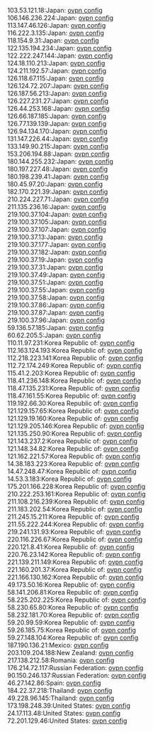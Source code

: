 103.53.121.18:Japan: [ovpn config](vpn/103_53_121_18.ovpn)  
106.146.236.224:Japan: [ovpn config](vpn/106_146_236_224.ovpn)  
113.147.46.126:Japan: [ovpn config](vpn/113_147_46_126.ovpn)  
116.222.3.135:Japan: [ovpn config](vpn/116_222_3_135.ovpn)  
118.154.9.31:Japan: [ovpn config](vpn/118_154_9_31.ovpn)  
122.135.194.234:Japan: [ovpn config](vpn/122_135_194_234.ovpn)  
122.222.247.144:Japan: [ovpn config](vpn/122_222_247_144.ovpn)  
124.18.110.213:Japan: [ovpn config](vpn/124_18_110_213.ovpn)  
124.211.192.57:Japan: [ovpn config](vpn/124_211_192_57.ovpn)  
126.118.67.115:Japan: [ovpn config](vpn/126_118_67_115.ovpn)  
126.124.72.207:Japan: [ovpn config](vpn/126_124_72_207.ovpn)  
126.187.56.213:Japan: [ovpn config](vpn/126_187_56_213.ovpn)  
126.227.231.27:Japan: [ovpn config](vpn/126_227_231_27.ovpn)  
126.44.253.168:Japan: [ovpn config](vpn/126_44_253_168.ovpn)  
126.66.187.185:Japan: [ovpn config](vpn/126_66_187_185.ovpn)  
126.77.139.139:Japan: [ovpn config](vpn/126_77_139_139.ovpn)  
126.94.134.170:Japan: [ovpn config](vpn/126_94_134_170.ovpn)  
131.147.226.44:Japan: [ovpn config](vpn/131_147_226_44.ovpn)  
133.149.90.215:Japan: [ovpn config](vpn/133_149_90_215.ovpn)  
153.206.194.88:Japan: [ovpn config](vpn/153_206_194_88.ovpn)  
180.144.255.232:Japan: [ovpn config](vpn/180_144_255_232.ovpn)  
180.197.227.48:Japan: [ovpn config](vpn/180_197_227_48.ovpn)  
180.198.239.41:Japan: [ovpn config](vpn/180_198_239_41.ovpn)  
180.45.97.20:Japan: [ovpn config](vpn/180_45_97_20.ovpn)  
182.170.221.39:Japan: [ovpn config](vpn/182_170_221_39.ovpn)  
210.224.227.71:Japan: [ovpn config](vpn/210_224_227_71.ovpn)  
211.135.236.16:Japan: [ovpn config](vpn/211_135_236_16.ovpn)  
219.100.37.104:Japan: [ovpn config](vpn/219_100_37_104.ovpn)  
219.100.37.105:Japan: [ovpn config](vpn/219_100_37_105.ovpn)  
219.100.37.107:Japan: [ovpn config](vpn/219_100_37_107.ovpn)  
219.100.37.13:Japan: [ovpn config](vpn/219_100_37_13.ovpn)  
219.100.37.177:Japan: [ovpn config](vpn/219_100_37_177.ovpn)  
219.100.37.182:Japan: [ovpn config](vpn/219_100_37_182.ovpn)  
219.100.37.19:Japan: [ovpn config](vpn/219_100_37_19.ovpn)  
219.100.37.31:Japan: [ovpn config](vpn/219_100_37_31.ovpn)  
219.100.37.49:Japan: [ovpn config](vpn/219_100_37_49.ovpn)  
219.100.37.51:Japan: [ovpn config](vpn/219_100_37_51.ovpn)  
219.100.37.55:Japan: [ovpn config](vpn/219_100_37_55.ovpn)  
219.100.37.58:Japan: [ovpn config](vpn/219_100_37_58.ovpn)  
219.100.37.86:Japan: [ovpn config](vpn/219_100_37_86.ovpn)  
219.100.37.87:Japan: [ovpn config](vpn/219_100_37_87.ovpn)  
219.100.37.96:Japan: [ovpn config](vpn/219_100_37_96.ovpn)  
59.136.57.185:Japan: [ovpn config](vpn/59_136_57_185.ovpn)  
60.62.205.5:Japan: [ovpn config](vpn/60_62_205_5.ovpn)  
110.11.97.231:Korea Republic of: [ovpn config](vpn/110_11_97_231.ovpn)  
112.163.124.193:Korea Republic of: [ovpn config](vpn/112_163_124_193.ovpn)  
112.218.223.141:Korea Republic of: [ovpn config](vpn/112_218_223_141.ovpn)  
112.72.174.249:Korea Republic of: [ovpn config](vpn/112_72_174_249.ovpn)  
115.41.2.203:Korea Republic of: [ovpn config](vpn/115_41_2_203.ovpn)  
118.41.236.148:Korea Republic of: [ovpn config](vpn/118_41_236_148.ovpn)  
118.47.135.231:Korea Republic of: [ovpn config](vpn/118_47_135_231.ovpn)  
118.47.161.55:Korea Republic of: [ovpn config](vpn/118_47_161_55.ovpn)  
119.192.66.30:Korea Republic of: [ovpn config](vpn/119_192_66_30.ovpn)  
121.129.157.65:Korea Republic of: [ovpn config](vpn/121_129_157_65.ovpn)  
121.129.19.160:Korea Republic of: [ovpn config](vpn/121_129_19_160.ovpn)  
121.129.205.146:Korea Republic of: [ovpn config](vpn/121_129_205_146.ovpn)  
121.135.250.90:Korea Republic of: [ovpn config](vpn/121_135_250_90.ovpn)  
121.143.237.2:Korea Republic of: [ovpn config](vpn/121_143_237_2.ovpn)  
121.148.34.82:Korea Republic of: [ovpn config](vpn/121_148_34_82.ovpn)  
121.162.221.57:Korea Republic of: [ovpn config](vpn/121_162_221_57.ovpn)  
14.38.183.223:Korea Republic of: [ovpn config](vpn/14_38_183_223.ovpn)  
14.47.248.47:Korea Republic of: [ovpn config](vpn/14_47_248_47.ovpn)  
14.53.3.183:Korea Republic of: [ovpn config](vpn/14_53_3_183.ovpn)  
175.201.166.228:Korea Republic of: [ovpn config](vpn/175_201_166_228.ovpn)  
210.222.253.161:Korea Republic of: [ovpn config](vpn/210_222_253_161.ovpn)  
211.108.216.239:Korea Republic of: [ovpn config](vpn/211_108_216_239.ovpn)  
211.183.202.54:Korea Republic of: [ovpn config](vpn/211_183_202_54.ovpn)  
211.245.15.211:Korea Republic of: [ovpn config](vpn/211_245_15_211.ovpn)  
211.55.222.244:Korea Republic of: [ovpn config](vpn/211_55_222_244.ovpn)  
219.241.131.93:Korea Republic of: [ovpn config](vpn/219_241_131_93.ovpn)  
220.116.226.67:Korea Republic of: [ovpn config](vpn/220_116_226_67.ovpn)  
220.121.8.41:Korea Republic of: [ovpn config](vpn/220_121_8_41.ovpn)  
220.76.23.142:Korea Republic of: [ovpn config](vpn/220_76_23_142.ovpn)  
221.139.211.149:Korea Republic of: [ovpn config](vpn/221_139_211_149.ovpn)  
221.160.201.37:Korea Republic of: [ovpn config](vpn/221_160_201_37.ovpn)  
221.166.130.162:Korea Republic of: [ovpn config](vpn/221_166_130_162.ovpn)  
49.173.50.16:Korea Republic of: [ovpn config](vpn/49_173_50_16.ovpn)  
58.141.206.81:Korea Republic of: [ovpn config](vpn/58_141_206_81.ovpn)  
58.225.202.225:Korea Republic of: [ovpn config](vpn/58_225_202_225.ovpn)  
58.230.65.80:Korea Republic of: [ovpn config](vpn/58_230_65_80.ovpn)  
58.232.181.70:Korea Republic of: [ovpn config](vpn/58_232_181_70.ovpn)  
59.20.99.59:Korea Republic of: [ovpn config](vpn/59_20_99_59.ovpn)  
59.26.185.75:Korea Republic of: [ovpn config](vpn/59_26_185_75.ovpn)  
59.27.148.104:Korea Republic of: [ovpn config](vpn/59_27_148_104.ovpn)  
187.190.136.21:Mexico: [ovpn config](vpn/187_190_136_21.ovpn)  
203.109.204.188:New Zealand: [ovpn config](vpn/203_109_204_188.ovpn)  
217.138.212.58:Romania: [ovpn config](vpn/217_138_212_58.ovpn)  
176.214.72.117:Russian Federation: [ovpn config](vpn/176_214_72_117.ovpn)  
90.150.246.137:Russian Federation: [ovpn config](vpn/90_150_246_137.ovpn)  
46.27.142.86:Spain: [ovpn config](vpn/46_27_142_86.ovpn)  
184.22.37.218:Thailand: [ovpn config](vpn/184_22_37_218.ovpn)  
49.228.96.145:Thailand: [ovpn config](vpn/49_228_96_145.ovpn)  
173.198.248.39:United States: [ovpn config](vpn/173_198_248_39.ovpn)  
24.17.113.48:United States: [ovpn config](vpn/24_17_113_48.ovpn)  
72.201.129.46:United States: [ovpn config](vpn/72_201_129_46.ovpn)  

